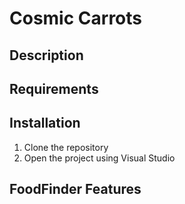 # Cosmic Carrots

## Description


## Requirements


## Installation
1. Clone the repository
2. Open the project using Visual Studio

## FoodFinder Features

